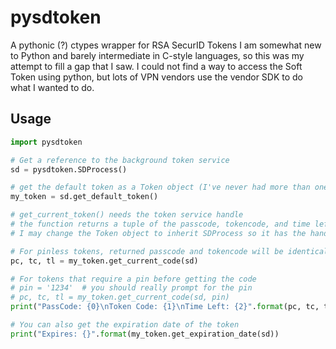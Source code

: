 # pysdtoken
A pythonic (?) ctypes wrapper for RSA SecurID Tokens
I am somewhat new to Python and barely intermediate in C-style languages, so this was my attempt to fill a gap that I saw. I could not find a way to access the Soft Token using python, but lots of VPN vendors use the vendor SDK to do what I wanted to do.

## Usage
```python
import pysdtoken

# Get a reference to the background token service
sd = pysdtoken.SDProcess()

# get the default token as a Token object (I've never had more than one to test with)
my_token = sd.get_default_token()

# get_current_token() needs the token service handle
# the function returns a tuple of the passcode, tokencode, and time left
# I may change the Token object to inherit SDProcess so it has the handle

# For pinless tokens, returned passcode and tokencode will be identical
pc, tc, tl = my_token.get_current_code(sd)

# For tokens that require a pin before getting the code
# pin = '1234'  # you should really prompt for the pin
# pc, tc, tl = my_token.get_current_code(sd, pin)
print("PassCode: {0}\nToken Code: {1}\nTime Left: {2}".format(pc, tc, tl))

# You can also get the expiration date of the token
print("Expires: {}".format(my_token.get_expiration_date(sd))
```
